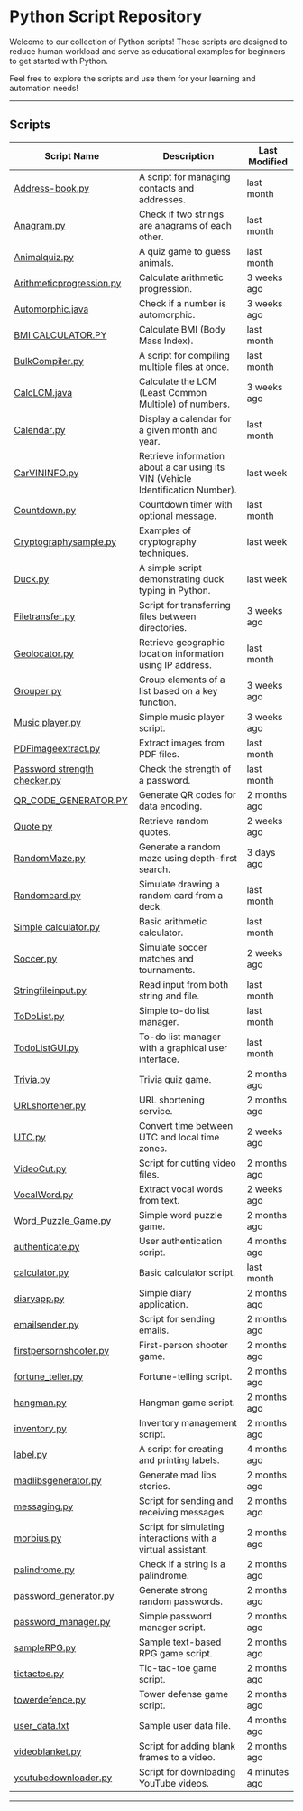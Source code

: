 
# Python Script Repository

Welcome to our collection of Python scripts! These scripts are designed to reduce human workload and serve as educational examples for beginners to get started with Python.

Feel free to explore the scripts and use them for your learning and automation needs!

---

## Scripts

| Script Name | Description | Last Modified |
|-------------|-------------|---------------|
| [Address-book.py](Address-book.py) | A script for managing contacts and addresses. | last month |
| [Anagram.py](Anagram.py) | Check if two strings are anagrams of each other. | last month |
| [Animalquiz.py](Animalquiz.py) | A quiz game to guess animals. | last month |
| [Arithmeticprogression.py](Arithmeticprogression.py) | Calculate arithmetic progression. | 3 weeks ago |
| [Automorphic.java](Automorphic.java) | Check if a number is automorphic. | 3 weeks ago |
| [BMI CALCULATOR.PY](BMI%20CALCULATOR.PY) | Calculate BMI (Body Mass Index). | last month |
| [BulkCompiler.py](BulkCompiler.py) | A script for compiling multiple files at once. | last month |
| [CalcLCM.java](CalcLCM.java) | Calculate the LCM (Least Common Multiple) of numbers. | 3 weeks ago |
| [Calendar.py](Calendar.py) | Display a calendar for a given month and year. | last month |
| [CarVININFO.py](CarVININFO.py) | Retrieve information about a car using its VIN (Vehicle Identification Number). | last week |
| [Countdown.py](Countdown.py) | Countdown timer with optional message. | last month |
| [Cryptographysample.py](Cryptographysample.py) | Examples of cryptography techniques. | last week |
| [Duck.py](Duck.py) | A simple script demonstrating duck typing in Python. | last week |
| [Filetransfer.py](Filetransfer.py) | Script for transferring files between directories. | 3 weeks ago |
| [Geolocator.py](Geolocator.py) | Retrieve geographic location information using IP address. | last month |
| [Grouper.py](Grouper.py) | Group elements of a list based on a key function. | 3 weeks ago |
| [Music player.py](Music%20player.py) | Simple music player script. | 3 weeks ago |
| [PDFimageextract.py](PDFimageextract.py) | Extract images from PDF files. | last month |
| [Password strength checker.py](Password%20strength%20checker.py) | Check the strength of a password. | last month |
| [QR_CODE_GENERATOR.PY](QR_CODE_GENERATOR.PY) | Generate QR codes for data encoding. | 2 months ago |
| [Quote.py](Quote.py) | Retrieve random quotes. | 2 weeks ago |
| [RandomMaze.py](RandomMaze.py) | Generate a random maze using depth-first search. | 3 days ago |
| [Randomcard.py](Randomcard.py) | Simulate drawing a random card from a deck. | last month |
| [Simple calculator.py](Simple%20calculator.py) | Basic arithmetic calculator. | last month |
| [Soccer.py](Soccer.py) | Simulate soccer matches and tournaments. | 2 weeks ago |
| [Stringfileinput.py](Stringfileinput.py) | Read input from both string and file. | last month |
| [ToDoList.py](ToDoList.py) | Simple to-do list manager. | last month |
| [TodoListGUI.py](TodoListGUI.py) | To-do list manager with a graphical user interface. | last month |
| [Trivia.py](Trivia.py) | Trivia quiz game. | 2 months ago |
| [URLshortener.py](URLshortener.py) | URL shortening service. | 2 months ago |
| [UTC.py](UTC.py) | Convert time between UTC and local time zones. | 2 weeks ago |
| [VideoCut.py](VideoCut.py) | Script for cutting video files. | 2 months ago |
| [VocalWord.py](VocalWord.py) | Extract vocal words from text. | 2 weeks ago |
| [Word_Puzzle_Game.py](Word_Puzzle_Game.py) | Simple word puzzle game. | 2 months ago |
| [authenticate.py](authenticate.py) | User authentication script. | 4 months ago |
| [calculator.py](calculator.py) | Basic calculator script. | last month |
| [diaryapp.py](diaryapp.py) | Simple diary application. | 2 months ago |
| [emailsender.py](emailsender.py) | Script for sending emails. | 2 months ago |
| [firstpersornshooter.py](firstpersornshooter.py) | First-person shooter game. | 2 months ago |
| [fortune_teller.py](fortune_teller.py) | Fortune-telling script. | 2 months ago |
| [hangman.py](hangman.py) | Hangman game script. | 2 months ago |
| [inventory.py](inventory.py) | Inventory management script. | 2 months ago |
| [label.py](label.py) | A script for creating and printing labels. | 4 months ago |
| [madlibsgenerator.py](madlibsgenerator.py) | Generate mad libs stories. | 2 months ago |
| [messaging.py](messaging.py) | Script for sending and receiving messages. | 2 months ago |
| [morbius.py](morbius.py) | Script for simulating interactions with a virtual assistant. | 2 months ago |
| [palindrome.py](palindrome.py) | Check if a string is a palindrome. | 2 months ago |
| [password_generator.py](password_generator.py) | Generate strong random passwords. | 2 months ago |
| [password_manager.py](password_manager.py) | Simple password manager script. | 2 months ago |
| [sampleRPG.py](sampleRPG.py) | Sample text-based RPG game script. | 2 months ago |
| [tictactoe.py](tictactoe.py) | Tic-tac-toe game script. | 2 months ago |
| [towerdefence.py](towerdefence.py) | Tower defense game script. | 2 months ago |
| [user_data.txt](user_data.txt) | Sample user data file. | 4 months ago |
| [videoblanket.py](videoblanket.py) | Script for adding blank frames to a video. | 2 months ago |
| [youtubedownloader.py](youtubedownloader.py) | Script for downloading YouTube videos. | 4 minutes ago |

---


